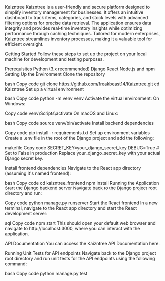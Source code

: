 Kaizntree
Kaizntree is a user-friendly and secure platform designed to simplify inventory management for businesses. It offers an intuitive dashboard to track items, categories, and stock levels with advanced filtering options for precise data retrieval. The application ensures data integrity and provides real-time inventory insights while optimizing performance through caching techniques. Tailored for modern enterprises, Kaizntree streamlines inventory processes, making it a valuable tool for efficient oversight.

Getting Started
Follow these steps to set up the project on your local machine for development and testing purposes.

Prerequisites
Python (3.x recommended)
Django
React
Node.js and npm
Setting Up the Environment
Clone the repository

bash
Copy code
git clone https://github.com/freakbeast14/Kaizntree.git
cd Kaizntree
Set up a virtual environment

bash
Copy code
python -m venv venv
Activate the virtual environment:
On Windows:

Copy code
venv\Scripts\activate
On macOS and Linux:

bash
Copy code
source venv/bin/activate
Install backend dependencies

Copy code
pip install -r requirements.txt
Set up environment variables
Create a .env file in the root of the Django project and add the following:

makefile
Copy code
SECRET_KEY=your_django_secret_key
DEBUG=True # Set to False in production
Replace your_django_secret_key with your actual Django secret key.

Install frontend dependencies
Navigate to the React app directory (assuming it's named frontend):

bash
Copy code
cd kaizntree_frontend
npm install
Running the Application
Start the Django backend server
Navigate back to the Django project root directory and run:

Copy code
python manage.py runserver
Start the React frontend
In a new terminal, navigate to the React app directory and start the React development server:

sql
Copy code
npm start
This should open your default web browser and navigate to http://localhost:3000, where you can interact with the application.

API Documentation
You can access the Kaizntree API Documentation here.

Running Unit Tests for API endpoints
Navigate back to the Django project root directory and run unit tests for the API endpoints using the following command:

bash
Copy code
python manage.py test